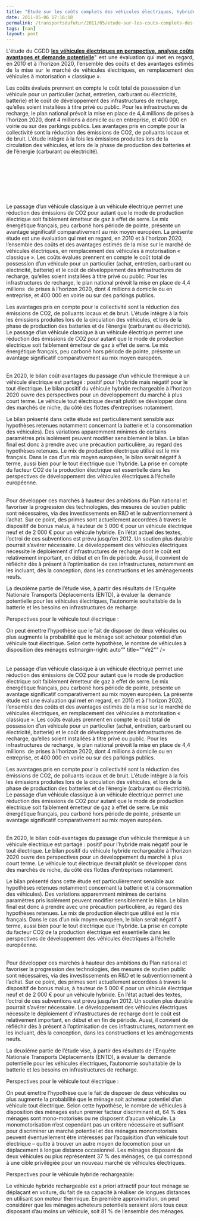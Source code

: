 ```yaml
---
title: "Etude sur les coûts complets des véhicules électriques, hybrides rechargeables"
date: 2011-05-06 17:16:18
permalink: /transportsdufutur/2011/05/etude-sur-les-couts-complets-des-vehicules-electriques-hybrides-rechargeables.html
tags: [nan]
layout: post
---
```


<p style="text-align: justify">L'étude du CGDD <strong><a href="https://gabrielplassat.github.io/transportsdufutur/wp-content/uploads/sites/6/2011/05/ED41.pdf"" target=""_blank"">les véhicules électriques en perspective, analyse coûts avantages et demande potentielle</a></strong>" est une évaluation qui met en regard, en 2010 et à l’horizon 2020, l’ensemble des coûts et des avantages estimés de la mise sur le marché de véhicules électriques, en remplacement des véhicules à motorisation « classique ».</p> <p style=""text-align: justify"">Les coûts évalués prennent en compte le coût total de possession d’un véhicule pour un particulier (achat, entretien, carburant ou électricité, batterie) et le coût de développement des infrastructures de recharge, qu’elles soient installées à titre privé ou public. Pour les infrastructures de recharge, le plan national prévoit la mise en place de 4,4 millions de prises à l’horizon 2020, dont 4 millions à domicile ou en entreprise, et 400 000 en voirie ou sur des parkings publics. Les avantages pris en compte pour la collectivité sont la réduction des émissions de CO2, de polluants locaux et de bruit. L’étude intègre à la fois les émissions produites lors de la circulation des véhicules, et lors de la phase de production des batteries et de l’énergie (carburant ou électricité).</p> <p style=""text-align: justify""><a href="https://gabrielplassat.github.io/transportsdufutur/wp-content/uploads/sites/6/old/6a0120a66d2ad4970b01538e5378a2970b-800wi.jpg"" rel=""lightbox""><img alt=""Ve1"" class=""asset  asset-image at-xid-6a0120a66d2ad4970b01538e5378a2970b"" src=""/wp-content/uploads/sites/6/old/6a0120a66d2ad4970b01538e5378a2970b-500wi.jpg"" style=""margin-left: automargin-right: auto"" title=""Ve1"" /></a>  </p>  <!--more-->  <br /><a href="https://gabrielplassat.github.io/transportsdufutur/wp-content/uploads/sites/6/old/6a0120a66d2ad4970b015432265b5b970c-800wi.jpg"" rel=""lightbox""><img alt=""Ve1b"" class=""asset  asset-image at-xid-6a0120a66d2ad4970b015432265b5b970c"" src=""/wp-content/uploads/sites/6/old/6a0120a66d2ad4970b015432265b5b970c-500wi.jpg"" style=""margin-left: automargin-right: auto"" title=""Ve1b"" /></a> <br /><a href="https://gabrielplassat.github.io/transportsdufutur/wp-content/uploads/sites/6/old/6a0120a66d2ad4970b014e8846e468970d-800wi.jpg"" rel=""lightbox""><img alt=""Ve2"" class=""asset  asset-image at-xid-6a0120a66d2ad4970b014e8846e468970d"" src=""/wp-content/uploads/sites/6/old/6a0120a66d2ad4970b014e8846e468970d-500wi.jpg"" style=""margin-left: automargin-right: auto"" title=""Ve2"" /></a> <br /> <br /> <br />Le passage d’un véhicule classique à un véhicule électrique permet une réduction des émissions de CO2 pour autant que le mode de production électrique soit faiblement émetteur de gaz à effet de serre. Le mix énergétique français, peu carboné hors période de pointe, présente un avantage significatif comparativement au mix moyen européen. La présente étude est une évaluation qui met en regard, en 2010 et à l’horizon 2020, l’ensemble des coûts et des avantages estimés de la mise sur le marché de véhicules électriques, en remplacement des véhicules à motorisation « classique ». Les coûts évalués prennent en compte le coût total de possession d’un véhicule pour un particulier (achat, entretien, carburant ou électricité, batterie) et le coût de développement des infrastructures de recharge, qu’elles soient installées à titre privé ou public. Pour les infrastructures de recharge, le plan national prévoit la mise en place de 4,4 millions  de prises à l’horizon 2020, dont 4 millions à domicile ou en entreprise, et 400 000 en voirie ou sur des parkings publics. <p style=""text-align: justify"">Les avantages pris en compte pour la collectivité sont la réduction des émissions de CO2, de polluants locaux et de bruit. L’étude intègre à la fois les émissions produites lors de la circulation des véhicules, et lors de la phase de production des batteries et de l’énergie (carburant ou électricité). Le passage d’un véhicule classique à un véhicule électrique permet une réduction des émissions de CO2 pour autant que le mode de production électrique soit faiblement émetteur de gaz à effet de serre. Le mix énergétique français, peu carboné hors période de pointe, présente un avantage significatif comparativement au mix moyen européen.</p> <p style=""text-align: justify""><a href="https://gabrielplassat.github.io/transportsdufutur/wp-content/uploads/sites/6/old/6a0120a66d2ad4970b014e8846e504970d-800wi.jpg"" rel=""lightbox""><img alt=""Ve3"" class=""asset  asset-image at-xid-6a0120a66d2ad4970b014e8846e504970d"" src=""/wp-content/uploads/sites/6/old/6a0120a66d2ad4970b014e8846e504970d-500wi.jpg"" style=""margin-left: automargin-right: auto"" title=""Ve3"" /></a> <br />En 2020, le bilan coût-avantages du passage d’un véhicule thermique à un véhicule électrique est partagé : positif pour l’hybride mais négatif pour le tout électrique. Le bilan positif du véhicule hybride rechargeable à l’horizon 2020 ouvre des perspectives pour un développement du marché à plus court terme. Le véhicule tout électrique devrait plutôt se développer dans des marchés de niche, du côté des flottes d’entreprises notamment.</p> <p style=""text-align: justify"">Le bilan présenté dans cette étude est particulièrement sensible aux hypothèses retenues notamment concernant la batterie et la consommation des véhicules). Des variations apparemment minimes de certains paramètres pris isolément peuvent modifier sensiblement le bilan. Le bilan final est donc à prendre avec une précaution particulière, au regard des hypothèses retenues. Le mix de production électrique utilisé est le mix français. Dans le cas d’un mix moyen européen, le bilan serait négatif à terme, aussi bien pour le tout électrique que l’hybride. La prise en compte du facteur CO2 de la production électrique est essentielle dans les perspectives de développement des véhicules électriques à l’échelle européenne.</p> <p style=""text-align: justify""><a href="https://gabrielplassat.github.io/transportsdufutur/wp-content/uploads/sites/6/old/6a0120a66d2ad4970b014e8846e60d970d-800wi.jpg"" rel=""lightbox""><img alt=""Ve4"" class=""asset  asset-image at-xid-6a0120a66d2ad4970b014e8846e60d970d"" src=""/wp-content/uploads/sites/6/old/6a0120a66d2ad4970b014e8846e60d970d-500wi.jpg"" style=""margin-left: automargin-right: auto"" title=""Ve4"" /></a> <br />Pour développer ces marchés à hauteur des ambitions du Plan national et favoriser la progression des technologies, des mesures de soutien public sont nécessaires, via des investissements en R&D et le subventionnement à l’achat. Sur ce point, des primes sont actuellement accordées à travers le dispositif de bonus malus, à hauteur de 5 000 € pour un véhicule électrique neuf et de 2 000 € pour un véhicule hybride. En l’état actuel des textes, l’octroi de ces subventions est prévu jusqu’en 2012. Un soutien plus durable pourrait s’avérer nécessaire. Le développement des véhicules électriques nécessite le déploiement d’infrastructures de recharge dont le coût est relativement important, en début et en fin de période. Aussi, il convient de réfléchir dès à présent à l’optimisation de ces infrastructures, notamment en les incluant, dès la conception, dans les constructions et les aménagements neufs.</p> <p style=""text-align: justify"">La deuxième partie de l’étude vise, à partir des résultats de l’Enquête Nationale Transports Déplacements (ENTD), à évaluer la  demande potentielle pour les véhicules électriques, l’autonomie souhaitable de la batterie et les besoins en infrastructures de recharge.</p> <p style=""text-align: justify"">Perspectives pour le véhicule tout électrique :</p> <p style=""text-align: justify"">On peut émettre l’hypothèse que le fait de disposer de deux véhicules ou plus augmente la probabilité que le ménage soit acheteur potentiel d’un véhicule tout électrique. Selon cette hypothèse, le nombre de véhicules à disposition des ménages estmargin-right: auto"" title=""Ve2"" /></a> <br /> <br /> <br />Le passage d’un véhicule classique à un véhicule électrique permet une réduction des émissions de CO2 pour autant que le mode de production électrique soit faiblement émetteur de gaz à effet de serre. Le mix énergétique français, peu carboné hors période de pointe, présente un avantage significatif comparativement au mix moyen européen. La présente étude est une évaluation qui met en regard, en 2010 et à l’horizon 2020, l’ensemble des coûts et des avantages estimés de la mise sur le marché de véhicules électriques, en remplacement des véhicules à motorisation « classique ». Les coûts évalués prennent en compte le coût total de possession d’un véhicule pour un particulier (achat, entretien, carburant ou électricité, batterie) et le coût de développement des infrastructures de recharge, qu’elles soient installées à titre privé ou public. Pour les infrastructures de recharge, le plan national prévoit la mise en place de 4,4 millions  de prises à l’horizon 2020, dont 4 millions à domicile ou en entreprise, et 400 000 en voirie ou sur des parkings publics. <p style=""text-align: justify"">Les avantages pris en compte pour la collectivité sont la réduction des émissions de CO2, de polluants locaux et de bruit. L’étude intègre à la fois les émissions produites lors de la circulation des véhicules, et lors de la phase de production des batteries et de l’énergie (carburant ou électricité). Le passage d’un véhicule classique à un véhicule électrique permet une réduction des émissions de CO2 pour autant que le mode de production électrique soit faiblement émetteur de gaz à effet de serre. Le mix énergétique français, peu carboné hors période de pointe, présente un avantage significatif comparativement au mix moyen européen.</p> <p style=""text-align: justify""><a href="https://gabrielplassat.github.io/transportsdufutur/wp-content/uploads/sites/6/old/6a0120a66d2ad4970b014e8846e504970d-800wi.jpg"" rel=""lightbox""><img alt=""Ve3"" class=""asset  asset-image at-xid-6a0120a66d2ad4970b014e8846e504970d"" src=""/wp-content/uploads/sites/6/old/6a0120a66d2ad4970b014e8846e504970d-500wi.jpg"" style=""margin-left: automargin-right: auto"" title=""Ve3"" /></a> <br />En 2020, le bilan coût-avantages du passage d’un véhicule thermique à un véhicule électrique est partagé : positif pour l’hybride mais négatif pour le tout électrique. Le bilan positif du véhicule hybride rechargeable à l’horizon 2020 ouvre des perspectives pour un développement du marché à plus court terme. Le véhicule tout électrique devrait plutôt se développer dans des marchés de niche, du côté des flottes d’entreprises notamment.</p> <p style=""text-align: justify"">Le bilan présenté dans cette étude est particulièrement sensible aux hypothèses retenues notamment concernant la batterie et la consommation des véhicules). Des variations apparemment minimes de certains paramètres pris isolément peuvent modifier sensiblement le bilan. Le bilan final est donc à prendre avec une précaution particulière, au regard des hypothèses retenues. Le mix de production électrique utilisé est le mix français. Dans le cas d’un mix moyen européen, le bilan serait négatif à terme, aussi bien pour le tout électrique que l’hybride. La prise en compte du facteur CO2 de la production électrique est essentielle dans les perspectives de développement des véhicules électriques à l’échelle européenne.</p> <p style=""text-align: justify""><a href="https://gabrielplassat.github.io/transportsdufutur/wp-content/uploads/sites/6/old/6a0120a66d2ad4970b014e8846e60d970d-800wi.jpg"" rel=""lightbox""><img alt=""Ve4"" class=""asset  asset-image at-xid-6a0120a66d2ad4970b014e8846e60d970d"" src=""/wp-content/uploads/sites/6/old/6a0120a66d2ad4970b014e8846e60d970d-500wi.jpg"" style=""margin-left: automargin-right: auto"" title=""Ve4"" /></a> <br />Pour développer ces marchés à hauteur des ambitions du Plan national et favoriser la progression des technologies, des mesures de soutien public sont nécessaires, via des investissements en R&D et le subventionnement à l’achat. Sur ce point, des primes sont actuellement accordées à travers le dispositif de bonus malus, à hauteur de 5 000 € pour un véhicule électrique neuf et de 2 000 € pour un véhicule hybride. En l’état actuel des textes, l’octroi de ces subventions est prévu jusqu’en 2012. Un soutien plus durable pourrait s’avérer nécessaire. Le développement des véhicules électriques nécessite le déploiement d’infrastructures de recharge dont le coût est relativement important, en début et en fin de période. Aussi, il convient de réfléchir dès à présent à l’optimisation de ces infrastructures, notamment en les incluant, dès la conception, dans les constructions et les aménagements neufs.</p> <p style=""text-align: justify"">La deuxième partie de l’étude vise, à partir des résultats de l’Enquête Nationale Transports Déplacements (ENTD), à évaluer la  demande potentielle pour les véhicules électriques, l’autonomie souhaitable de la batterie et les besoins en infrastructures de recharge.</p> <p style=""text-align: justify"">Perspectives pour le véhicule tout électrique :</p> <p style=""text-align: justify"">On peut émettre l’hypothèse que le fait de disposer de deux véhicules ou plus augmente la probabilité que le ménage soit acheteur potentiel d’un véhicule tout électrique. Selon cette hypothèse, le nombre de véhicules à disposition des ménages estun premier facteur discriminant et, 64 % des ménages sont mono-motorisés ou ne disposent d’aucun véhicule. La monomotorisation n’est cependant pas un critère nécessaire et suffisant pour discriminer un marché potentiel et des ménages monomotorisés peuvent éventuellement être intéressés par l’acquisition d’un véhicule tout électrique – quitte à trouver un autre moyen de locomotion pour un déplacement à longue distance occasionnel. Les ménages disposant de deux véhicules ou plus représentent 37 % des ménages, ce qui correspond à une cible privilégiée pour un nouveau marché de véhicules électriques.</p> <p style=""text-align: justify"">Perspectives pour le véhicule hybride rechargeable:</p> <p style=""text-align: justify"">Le véhicule hybride rechargeable est a priori attractif pour tout ménage se déplaçant en voiture, du fait de sa capacité à réaliser de longues distances en utilisant son moteur thermique. En première approximation, on peut considérer que les ménages acheteurs potentiels seraient alors tous ceux disposant d’au moins un véhicule, soit 81 % de l’ensemble des ménages.</p> <p style=""text-align: justify""><a href="https://gabrielplassat.github.io/transportsdufutur/wp-content/uploads/sites/6/old/6a0120a66d2ad4970b01538e537c8e970b-800wi.jpg"" rel=""lightbox""><img alt=""Ve5-entd"" class=""asset  asset-image at-xid-6a0120a66d2ad4970b01538e537c8e970b"" src=""/wp-content/uploads/sites/6/old/6a0120a66d2ad4970b01538e537c8e970b-500wi.jpg"" style=""margin-left: automargin-right: auto"" title=""Ve5-entd"" /></a><br /> <a href="https://gabrielplassat.github.io/transportsdufutur/wp-content/uploads/sites/6/old/6a0120a66d2ad4970b015432266043970c-800wi.jpg"" rel=""lightbox""><img alt=""Ve6-entd"" class=""asset  asset-image at-xid-6a0120a66d2ad4970b015432266043970c"" src=""/wp-content/uploads/sites/6/old/6a0120a66d2ad4970b015432266043970c-500wi.jpg"" style=""margin-left: auto
